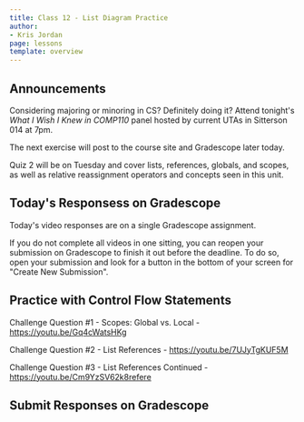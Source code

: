 ```yaml
---
title: Class 12 - List Diagram Practice
author:
- Kris Jordan
page: lessons
template: overview
---
```


## Announcements

Considering majoring or minoring in CS? Definitely doing it? Attend tonight's _What I Wish I Knew in COMP110_ panel hosted by current UTAs in Sitterson 014 at 7pm.

The next exercise will post to the course site and Gradescope later today.

Quiz 2 will be on Tuesday and cover lists, references, globals, and scopes, as well as relative reassignment operators and concepts seen in this unit.

## Today's Responsess on Gradescope

Today's video responses are on a single Gradescope assignment.

If you do not complete all videos in one sitting, you can reopen your submission on Gradescope to finish it out before the deadline. To do so, open your submission and look for a button in the bottom of your screen for "Create New Submission".

## Practice with Control Flow Statements

Challenge Question #1 - Scopes: Global vs. Local - <https://youtu.be/Gq4cWatsHKg>

Challenge Question #2 - List References - <https://youtu.be/7UJyTgKUF5M>

Challenge Question #3 - List References Continued - <https://youtu.be/Cm9YzSV62k8refere>

## Submit Responses on Gradescope